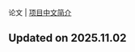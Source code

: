 论文 | [项目中文简介](https://github.com/LJoson/arXiv_daily/blob/main/README_zh-CN.md)

## Updated on 2025.11.02

